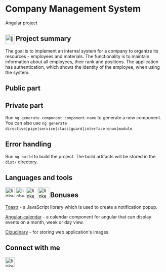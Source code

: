 # Company Management System
Angular project


## Project summary <img align="left" alt="linkedin" width="30px" src="https://i.pinimg.com/originals/1b/37/a3/1b37a31607ae30bf0fd3cf73f6009447.png" />

The goal is to implement an internal system for a company to organize
its resources - employees and materials. The functionality is to maintain
information about all employees, their rank and positions. The application has authentication, which shows the identity of the employee,
when using the system.

## Public part



## Private part

Run `ng generate component component-name` to generate a new component. You can also use `ng generate directive|pipe|service|class|guard|interface|enum|module`.

## Error handling

Run `ng build` to build the project. The build artifacts will be stored in the `dist/` directory.

## Languages and tools

[<img align="left" alt="linkedin" width="30px" src="https://angular.io/assets/images/logos/angularjs/AngularJS-Shield.svg" />][angular]
[<img align="left" alt="linkedin" width="30px" src="https://e7.pngegg.com/pngimages/410/100/png-clipart-web-development-html-responsive-web-design-logo-javascript-html-angle-web-design.png" />][html]
[<img align="left" alt="linkedin" width="35px" src="https://e7.pngegg.com/pngimages/893/87/png-clipart-web-development-html-cascading-style-sheets-css3-bootstrap-minimalist-resume-blue-angle.png" />][css]
[<img align="left" alt="linkedin" width="35px" src="https://w7.pngwing.com/pngs/359/1024/png-transparent-firebase-cloud-messaging-computer-icons-google-cloud-messaging-android-angle-triangle-computer-programming-thumbnail.png" />][firebase]


## Bonuses

[Toastr] - a JavaScript library which is used to create a notification popup.

[Angular-calendar] -  a calendar component for angular that can display events on a month, week or day view.

[Cloudinary] - for storing web application's images.

## Connect with me
[<img align="left" alt="linkedin" width="30px" src="https://cdn.icon-icons.com/icons2/2429/PNG/512/linkedin_logo_icon_147268.png" />][linkedin]

[Toastr]: https://www.npmjs.com/package/ngx-toastr
[Angular-calendar]: https://angular-calendar.com
[Cloudinary]: https://cloudinary.com
[linkedin]: https://www.linkedin.com/in/valentin-vasilev-849a8b1a6/
[angular]: https://angular.io/
[html]: https://html.spec.whatwg.org/
[css]: https://developer.mozilla.org/en-US/docs/Web/CSS/Reference
[firebase]: https://firebase.google.com/

